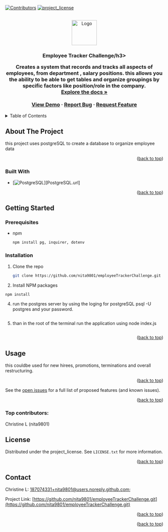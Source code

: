 <a id="readme-top"></a>

[![Contributors][contributors-shield]][contributors-url]
[![project_license][license-shield]][license-url]

<!-- PROJECT LOGO -->
<br />
<div align="center">
  <a href="https://github.com/nita9801/employeeTrackerChallenge.git">
    <img src="images/logo.png" alt="Logo" width="80" height="80">
  </a>

<h3 align="center">Employee Tracker Challenge/h3>

  <p align="center">
    Creates a system that records and tracks all aspects of employees, from department , salary positions. this allows you the ability to be able to get tables and organize groupings by specific factors like position/role in the company.
    <br />
    <a href="https://github.com/nita9801/employeeTrackerChallenge.git"><strong>Explore the docs »</strong></a>
    <br />
    <br />
    <a href="https://github.com/nita9801/employeeTrackerChallenge.git">View Demo</a>
    &middot;
    <a href="https://github.com/nita9801/employeeTrackerChallenge.git/issues/new?labels=bug&template=bug-report---.md">Report Bug</a>
    &middot;
    <a href="https://github.com/nita9801/employeeTrackerChallenge.git/issues/new?labels=enhancement&template=feature-request---.md">Request Feature</a>
  </p>
</div>



<!-- TABLE OF CONTENTS -->
<details>
  <summary>Table of Contents</summary>
  <ol>
    <li>
      <a href="#about-the-project">About The Project</a>
      <ul>
        <li><a href="#built-with">Built With</a></li>
      </ul>
    </li>
    <li>
      <a href="#prerequisites">Prerequisites</a>
      <ul>
        <li><a href="#installation">Installation</a></li>
      </ul>
    </li>
      <li><a href="#contributing">Contributing</a></li>
    <li><a href="#license">License</a></li>
    <li><a href="#contact">Contact</a></li>
   
  </ol>
</details>



<!-- ABOUT THE PROJECT -->
## About The Project
this project uses postgreSQL to create a database to organize employee data
<p align="right">(<a href="#readme-top">back to top</a>)</p>



### Built With

* [![PostgreSQL][PostgreSQL.js]][PostgreSQL.url]
  
  <p align="right">(<a href="#readme-top">back to top</a>)</p>



<!-- GETTING STARTED -->
## Getting Started

### Prerequisites


* npm
  ```sh
  npm install pg, inquirer, dotenv
  ```

### Installation

1. Clone the repo
   ```sh
   git clone https://github.com/nita9801/employeeTrackerChallenge.git
   ```
2.  Install NPM packages
   ```sh
   npm install
   ```
4. run the postgres server by using the loging for postgreSQL
   psql -U postgres
   and your password.
   ```
5. than in the root of the terminal run the application using 
   node index.js
   ```

<p align="right">(<a href="#readme-top">back to top</a>)</p>



<!-- USAGE EXAMPLES -->
## Usage

this couldbe used for new hirees, promotions, terminations and overall restructuring.

<p align="right">(<a href="#readme-top">back to top</a>)</p>

See the [open issues](https://github.com/nita9801/employeeTrackerChallenge.git/issues) for a full list of proposed features (and known issues).

<p align="right">(<a href="#readme-top">back to top</a>)</p>

### Top contributors:

Christine L (nita9801)

<!-- LICENSE -->
## License

Distributed under the project_license. See `LICENSE.txt` for more information.

<p align="right">(<a href="#readme-top">back to top</a>)</p>

<!-- CONTACT -->
## Contact

Christine L: [187074331+nita9801@users.noreply.github.com](187074331+nita9801@users.noreply.github.com);

Project Link: [https://github.com/nita9801/employeeTrackerChallenge.git](https://github.com/nita9801/employeeTrackerChallenge.git)

<p align="right">(<a href="#readme-top">back to top</a>)</p>

<p align="right">(<a href="#readme-top">back to top</a>)</p>


<!-- MARKDOWN LINKS & IMAGES -->
<!-- https://www.markdownguide.org/basic-syntax/#reference-style-links -->
[contributors-shield]: https://img.shields.io/github/contributors/github_username/repo_name.svg?style=for-the-badge
[contributors-url]: https://github.com/nita9801/employeeTrackerChallenge.git/graphs/contributors
[forks-shield]: https://img.shields.io/github/forks/github_username/repo_name.svg?style=for-the-badge
[forks-url]: https://github.com/nita9801/employeeTrackerChallenge.git/network/members
[stars-shield]: https://img.shields.io/github/stars/github_username/repo_name.svg?style=for-the-badge
[stars-url]: https://github.com/nita9801/employeeTrackerChallenge.git/stargazers
[issues-shield]: https://img.shields.io/github/issues/github_username/repo_name.svg?style=for-the-badge
[issues-url]: https://github.com/nita9801/employeeTrackerChallenge.git/issues
[license-shield]: https://img.shields.io/github/license/github_username/repo_name.svg?style=for-the-badge
[license-url]: https://github.com/nita9801/employeeTrackerChallenge.git/blob/master/LICENSE.txt
[linkedin-shield]: https://img.shields.io/badge/-LinkedIn-black.svg?style=for-the-badge&logo=linkedin&colorB=555
[linkedin-url]: https://linkedin.com/in/linkedin_username
[product-screenshot]: images/screenshot.png
[Next.js]: https://img.shields.io/badge/next.js-000000?style=for-the-badge&logo=nextdotjs&logoColor=white
[Next-url]: https://nextjs.org/
[React.js]: https://img.shields.io/badge/React-20232A?style=for-the-badge&logo=react&logoColor=61DAFB
[React-url]: https://reactjs.org/
[Vue.js]: https://img.shields.io/badge/Vue.js-35495E?style=for-the-badge&logo=vuedotjs&logoColor=4FC08D
[Vue-url]: https://vuejs.org/
[Angular.io]: https://img.shields.io/badge/Angular-DD0031?style=for-the-badge&logo=angular&logoColor=white
[Angular-url]: https://angular.io/
[Svelte.dev]: https://img.shields.io/badge/Svelte-4A4A55?style=for-the-badge&logo=svelte&logoColor=FF3E00
[Svelte-url]: https://svelte.dev/
[Laravel.com]: https://img.shields.io/badge/Laravel-FF2D20?style=for-the-badge&logo=laravel&logoColor=white
[Laravel-url]: https://laravel.com
[Bootstrap.com]: https://img.shields.io/badge/Bootstrap-563D7C?style=for-the-badge&logo=bootstrap&logoColor=white
[Bootstrap-url]: https://getbootstrap.com
[JQuery.com]: https://img.shields.io/badge/jQuery-0769AD?style=for-the-badge&logo=jquery&logoColor=white
[JQuery-url]: https://jquery.com 
[Vite-url]: https://vite.dev
[Vite.js]: https://img.shields.io/badge/Vite-B73BFE?style=for-the-badge&logo=vite&logoColor=FFD62E
[PostgreSQL.js]:https://img.shields.io/badge/PostgreSQL-316192?style=for-the-badge&logo=postgresql&logoColor=white
[PostgreSQL-url]:https://www.postgresql.org/
[Sequelize.js]: https://img.shields.io/badge/Sequelize-52B0E7?style=for-the-badge&logo=Sequelize&logoColor=white
[Sequelize-url]:https://sequelize.org
[Express.js]:https://img.shields.io/badge/Express%20js-000000?style=for-the-badge&logo=express&logoColor=white
[Express-url]:https://expressjs.com
[node.js.js]:https://img.shields.io/badge/Node%20js-339933?style=for-the-badge&logo=nodedotjs&logoColor=white
[node.js-url]:https://nodejs.org
[JWT.js]:https://img.shields.io/badge/JWT-000000?style=for-thebadge&logo=JSON%20web%20tokens&logoColor=white
[JWT-url]:https://jwt.oi
[Zoom.js]: https://img.shields.io/badge/Zoom-2D8CFF?style=for-the-badge&logo=zoom&logoColor=white
[Zoom-url]:https://zoom.us
[vscode.js]: https://img.shields.io/badge/VSCode-0078D4?style=for-thebadge&logo=visual%20studio%20code&logoColor=white
[vscode-url]:https://code.visualstudio.com
[Discord.js]:https://img.shields.io/badge/Discord-5865F2?style=for-the-badge&logo=discord&logoColor=white
[Discord-url]:https://discord.com
[Slack.js]:https://img.shields.io/badge/Slack-4A154B?style=for-the-badge&logo=slack&logoColor=white
[Slack-url]:https://slack.com
[chatGPT.js]: https://img.shields.io/badge/ChatGPT-74aa9c?style=for-the-badge&logo=openai&logoColor=white
[chatGPT-url]:https://chat.openai.com
